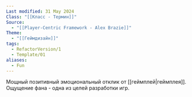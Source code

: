 ```yaml
---
Last modified: 31 May 2024
Class: "[[Класс - Термин]]"
Source:
  - "[[Player-Centric Framework - Alex Brazie]]"
Theme:
  - "[[Геймдизайн]]"
tags:
  - RefactorVersion/1
  - Template/01
aliases:
  - Fun
---
```

Мощный позитивный эмоциональный отклик от [[геймплей|геймплея]].
Ощущение фана - одна из целей разработки игр.